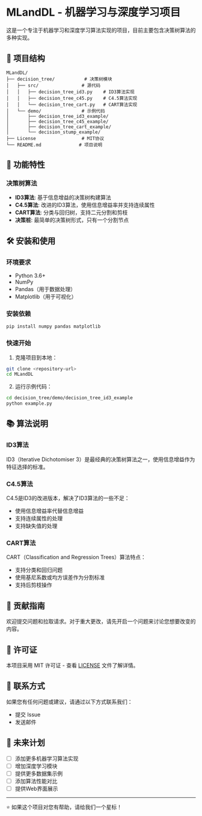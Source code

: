 # MLandDL - 机器学习与深度学习项目

这是一个专注于机器学习和深度学习算法实现的项目，目前主要包含决策树算法的多种实现。

## 📁 项目结构

```
MLandDL/
├── decision_tree/           # 决策树模块
│   ├── src/                # 源代码
│   │   ├── decision_tree_id3.py    # ID3算法实现
│   │   ├── decision_tree_c45.py    # C4.5算法实现
│   │   └── decision_tree_cart.py   # CART算法实现
│   └── demo/               # 示例代码
│       ├── decision_tree_id3_example/
│       ├── decision_tree_c45_example/
│       ├── decision_tree_cart_example/
│       └── decision_stump_example/
├── License                 # MIT协议
└── README.md              # 项目说明
```

## 🚀 功能特性

### 决策树算法

- **ID3算法**: 基于信息增益的决策树构建算法
- **C4.5算法**: 改进的ID3算法，使用信息增益率并支持连续属性
- **CART算法**: 分类与回归树，支持二元分割和剪枝
- **决策桩**: 最简单的决策树形式，只有一个分割节点

## 🛠️ 安装和使用

### 环境要求

- Python 3.6+
- NumPy
- Pandas（用于数据处理）
- Matplotlib（用于可视化）

### 安装依赖

```bash
pip install numpy pandas matplotlib
```

### 快速开始

1. 克隆项目到本地：
```bash
git clone <repository-url>
cd MLandDL
```

2. 运行示例代码：
```bash
cd decision_tree/demo/decision_tree_id3_example
python example.py
```

## 📚 算法说明

### ID3算法
ID3（Iterative Dichotomiser 3）是最经典的决策树算法之一，使用信息增益作为特征选择的标准。

### C4.5算法
C4.5是ID3的改进版本，解决了ID3算法的一些不足：
- 使用信息增益率代替信息增益
- 支持连续属性的处理
- 支持缺失值的处理

### CART算法
CART（Classification and Regression Trees）算法特点：
- 支持分类和回归问题
- 使用基尼系数或均方误差作为分割标准
- 支持后剪枝操作

## 🤝 贡献指南

欢迎提交问题和拉取请求。对于重大更改，请先开启一个问题来讨论您想要改变的内容。

## 📄 许可证

本项目采用 MIT 许可证 - 查看 [LICENSE](License) 文件了解详情。

## 📧 联系方式

如果您有任何问题或建议，请通过以下方式联系我们：
- 提交 Issue
- 发送邮件

## 🔮 未来计划

- [ ] 添加更多机器学习算法实现
- [ ] 增加深度学习模块
- [ ] 提供更多数据集示例
- [ ] 添加算法性能对比
- [ ] 提供Web界面展示

---

⭐ 如果这个项目对您有帮助，请给我们一个星标！ 